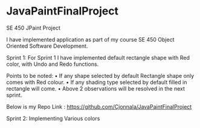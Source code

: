 # JavaPaintFinalProject
SE 450 JPaint Project

I have implemented application as part of my course SE 450 Object Oriented Software Development.

Sprint 1:
For Sprint 1 I have implemented default rectangle shape with Red color, with Undo and Redo functions.

Points to be noted:
•	If any shape selected by default Rectangle shape only comes with Red colour.
•	If any shading type selected by default filled in rectangle will come.
•	Above 2 observations will be resolved in the next sprint.

Below is my Repo Link :
https://github.com/Cjonnala/JavaPaintFinalProject

Sprint 2: Implementing Various colors
